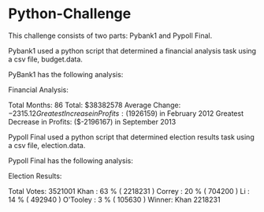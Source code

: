 # Python-Challenge
This challenge consists of two parts:  Pybank1 and Pypoll Final.


Pybank1 used a python script that determined a financial analysis task using a csv file, budget.data.

PyBank1 has the following analysis:

Financial Analysis:
 
  Total Months: 86
  Total: $38382578
  Average  Change: $-2315.12
  Greatest Increase in Profits: ($1926159) in February 2012
  Greatest Decrease in Profits:  ($-2196167) in September 2013
  
  Pypoll Final used a python script that determined election results task using a csv file, election.data.
  
  
  Pypoll Final has the following analysis:
  
  Election Results:
  
 Total Votes: 3521001
Khan : 63 % ( 2218231 )
Correy : 20 % ( 704200 )
Li : 14 % ( 492940 )
O'Tooley : 3 % ( 105630 )
Winner: Khan 2218231
  
  
